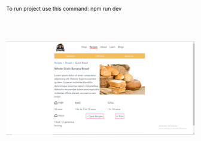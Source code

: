 To run project use this command:  npm run dev

<br/><br/><br/>
<p align="center">
  <a href="#"><img src="public/assets/images/screenshot_1.png?raw=true" alt="Nextjs starter banner"></a>
</p>
